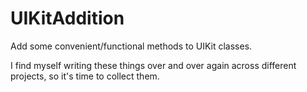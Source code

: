 UIKitAddition
====================
Add some convenient/functional methods to UIKit classes. 

I find myself writing these things over and over again across different projects, so it's time to collect them. 